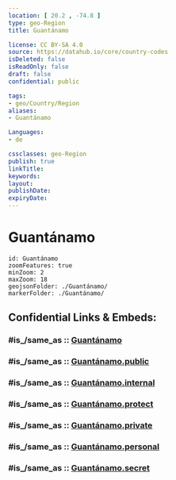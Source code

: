 ```yaml
---
location: [ 20.2 , -74.8 ] 
type: geo-Region
title: Guantánamo

license: CC BY-SA 4.0
source: https://datahub.io/core/country-codes
isDeleted: false
isReadOnly: false
draft: false
confidential: public

tags:
- geo/Country/Region
aliases:
- Guantánamo

Languages:
- de

cssclasses: geo-Region
publish: true
linkTitle: 
keywords: 
layout: 
publishDate: 
expiryDate: 
---
```


# Guantánamo

```leaflet
id: Guantánamo
zoomFeatures: true 
minZoom: 2 
maxZoom: 18
geojsonFolder: ./Guantánamo/
markerFolder: ./Guantánamo/
```


## Confidential Links & Embeds: 

### #is_/same_as :: [Guantánamo](/_Standards/Earth/Continent/America~Caribbean/Cuba/provinces~Cuba/Guantánamo.md) 

### #is_/same_as :: [Guantánamo.public](/_public/Earth/Continent/America~Caribbean/Cuba/provinces~Cuba/Guantánamo.public.md) 

### #is_/same_as :: [Guantánamo.internal](/_internal/Earth/Continent/America~Caribbean/Cuba/provinces~Cuba/Guantánamo.internal.md) 

### #is_/same_as :: [Guantánamo.protect](/_protect/Earth/Continent/America~Caribbean/Cuba/provinces~Cuba/Guantánamo.protect.md) 

### #is_/same_as :: [Guantánamo.private](/_private/Earth/Continent/America~Caribbean/Cuba/provinces~Cuba/Guantánamo.private.md) 

### #is_/same_as :: [Guantánamo.personal](/_personal/Earth/Continent/America~Caribbean/Cuba/provinces~Cuba/Guantánamo.personal.md) 

### #is_/same_as :: [Guantánamo.secret](/_secret/Earth/Continent/America~Caribbean/Cuba/provinces~Cuba/Guantánamo.secret.md)

